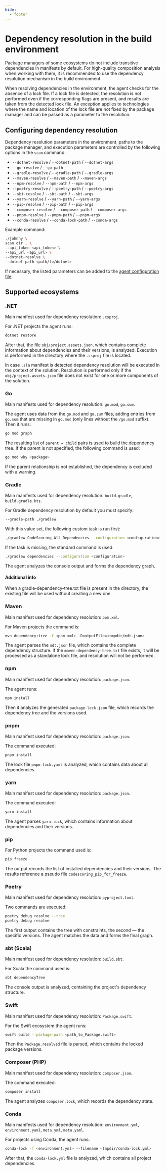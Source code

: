 ```yaml
---
hide:
  - footer
---
```


# Dependency resolution in the build environment

Package managers of some ecosystems do not include transitive dependencies in manifests by default. For high-quality composition analysis when working with them, it is recommended to use the dependency resolution mechanism in the build environment.

When resolving dependencies in the environment, the agent checks for the absence of a lock file. If a lock file is detected, the resolution is not performed even if the corresponding flags are present, and results are taken from the detected lock file. An exception applies to technologies where the name and location of the lock file are not fixed by the package manager and can be passed as a parameter to the resolution.

## Configuring dependency resolution

Dependency resolution parameters in the environment, paths to the package manager, and execution parameters are controlled by the following options in the `scan` command:

- `--dotnet-resolve` / `--dotnet-path` / `--dotnet-args`
- `--go-resolve` / `--go-path`
- `--gradle-resolve` / `--gradle-path` / `--gradle-args`
- `--maven-resolve` / `--maven-path` / `--maven-args`
- `--npm-resolve` / `--npm-path` / `--npm-args`
- `--poetry-resolve` / `--poetry-path` / `--poetry-args`
- `--sbt-resolve` / `--sbt-path` / `--sbt-args`
- `--yarn-resolve` / `--yarn-path` / `--yarn-args`
- `--pip-resolve` / `--pip-path` / `--pip-args`
- `--composer-resolve` / `--composer-path` / `--composer-args`
- `--pnpm-resolve` / `--pnpm-path` / `--pnpm-args`
- `--conda-resolve` / `--conda-lock-path` / `--conda-args`

Example command:

```bash
./johnny \
scan dir . \
--api_token <api_token> \
--api_url <api_url> \
--dotnet-resolve \
--dotnet-path <path/to/dotnet>
```

If necessary, the listed parameters can be added to the [agent configuration file](/agent/config).

## Supported ecosystems

### .NET

Main manifest used for dependency resolution: `.csproj`.

For .NET projects the agent runs:

```bash
dotnet restore
```

After that, the file `obj/project.assets.json`, which contains complete information about dependencies and their versions, is analyzed. Execution is performed in the directory where the `.csproj` file is located.

In case `.sln` manifest is detected dependency resolution will be executed in the context of the solution. Resolution is performed only if the `obj/project.assets.json` file does not exist for one or more components of the solution.

### Go

Main manifests used for dependency resolution: `go.mod`, `go.sum`.

The agent uses data from the `go.mod` and `go.sum` files, adding entries from `go.sum` that are missing in `go.mod` (only lines without the `/go.mod` suffix). Then it runs:

```bash
go mod graph
```

The resulting list of `parent → child` pairs is used to build the dependency tree. If the parent is not specified, the following command is used:

```bash
go mod why <package>
```

If the parent relationship is not established, the dependency is excluded with a warning.

### Gradle

Main manifests used for dependency resolution: `build.gradle`, `build.gradle.kts`.

For Gradle dependency resolution by default you must specify:

```bash
--gradle-path ./gradlew
```

With this value set, the following custom task is run first:

```bash
./gradlew CodeScoring_All_Dependencies --configuration <configuration>
```

If the task is missing, the standard command is used:

```bash
./gradlew dependencies --configuration <configuration>
```

The agent analyzes the console output and forms the dependency graph.

#### Additional info

When a gradle-dependency-tree.txt file is present in the directory, the existing file will be used without creating a new one.

### Maven

Main manifest used for dependency resolution: `pom.xml`.

For Maven projects the command is:

```bash
mvn dependency:tree -f <pom.xml> -DoutputFile=<tmpdir/mdt.json>
```

The agent parses the `mdt.json` file, which contains the complete dependency structure. If the `maven-dependency-tree.txt` file exists, it will be processed as a standalone lock file, and resolution will not be performed.

### npm

Main manifest used for dependency resolution: `package.json`.

The agent runs:

```bash
npm install
```

Then it analyzes the generated `package-lock.json` file, which records the dependency tree and the versions used.

### pnpm

Main manifest used for dependency resolution: `package.json`.

The command executed:

```bash
pnpm install
```

The lock file `pnpm-lock.yaml` is analyzed, which contains data about all dependencies.

### yarn

Main manifest used for dependency resolution: `package.json`.

The command executed:

```bash
yarn install
```

The agent parses `yarn.lock`, which contains information about dependencies and their versions.

### pip

For Python projects the command used is:

```bash
pip freeze
```

The output records the list of installed dependencies and their versions. The results reference a pseudo file `codescoring_pip_for_freeze`.

### Poetry

Main manifest used for dependency resolution: `pyproject.toml`.

Two commands are executed:

```bash
poetry debug resolve --tree
poetry debug resolve
```

The first output contains the tree with constraints, the second — the specific versions. The agent matches the data and forms the final graph.

### sbt (Scala)

Main manifest used for dependency resolution: `build.sbt`.

For Scala the command used is:

```bash
sbt dependencyTree
```

The console output is analyzed, containing the project's dependency structure.

### Swift

Main manifest used for dependency resolution: `Package.swift`.

For the Swift ecosystem the agent runs:

```bash
swift build --package-path <path_to_Package.swift>
```

Then the `Package.resolved` file is parsed, which contains the locked package versions.

### Composer (PHP)

Main manifest used for dependency resolution: `composer.json`.

The command executed:

```bash
composer install
```

The agent analyzes `composer.lock`, which records the dependency state.

### Conda

Main manifests used for dependency resolution: `environment.yml`, `environment.yaml`, `meta.yml`, `meta.yaml`.

For projects using Conda, the agent runs:

```bash
conda-lock -f <environment.yml> --filename <tmpdir/conda-lock.yml>
```

After that, the `conda-lock.yml` file is analyzed, which contains all project dependencies.